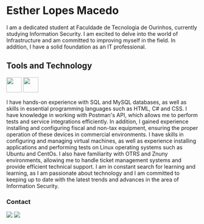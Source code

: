 # Esther Lopes Macedo

I am a dedicated student at Faculdade de Tecnologia de Ourinhos, currently studying Information Security. I am excited to delve into the world of Infrastructure and am committed to improving myself in the field. In addition, I have a solid foundation as an IT professional.

## Tools and Technology

<img src="https://cdn.jsdelivr.net/gh/devicons/devicon/icons/debian/debian-original-wordmark.svg" widht="40" height="40" />
<img src="https://cdn.jsdelivr.net/gh/devicons/devicon/icons/linux/linux-original.svg" widht="40" height="40" />


I have hands-on experience with SQL and MySQL databases, as well as skills in essential programming languages ​​such as HTML, C# and CSS. I have knowledge in working with Postman's API, which allows me to perform tests and service integrations efficiently.
In addition, I gained experience installing and configuring fiscal and non-tax equipment, ensuring the proper operation of these devices in commercial environments. I have skills in configuring and managing virtual machines, as well as experience installing applications and performing tests on Linux operating systems such as Ubuntu and CentOs.
I also have familiarity with OTRS and Znuny environments, allowing me to handle ticket management systems and provide efficient technical support.
I am in constant search for learning and learning, as I am passionate about technology and I am committed to keeping up to date with the latest trends and advances in the area of ​​Information Security.

### Contact 
<a href="https://www.linkedin.com/in/esther-lopes-macedo" target="blank"><img src="https://img.shields.io/badge/-LinkedIn-%230077B5?style=for-the-badge&logo=linkedin&logoColor=white" target="_blank"></a> <a href="esther.macedo@fatec.sp.gov.br"><img src="https://img.shields.io/badge/Gmail-D14836?style=for-the-badge&logo=gmail&logoColor=white" target="blank"></a>
